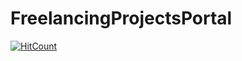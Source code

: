 # FreelancingProjectsPortal
[![HitCount](http://hits.dwyl.com/gauravgupta2298/FreelancingProjectsPortal.svg)](http://hits.dwyl.com/gauravgupta2298/FreelancingProjectsPortal)
